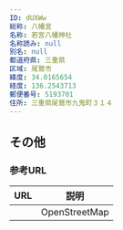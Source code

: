 ```yaml
---
ID: dUXWw
総称: 八幡宮
名称: 若宮八幡神社
名称読み: null
別名: null
都道府県: 三重県
区域: 尾鷲市
緯度: 34.0165654
経度: 136.2543713
郵便番号: 5193701
住所: 三重県尾鷲市九鬼町３１４
---
```


## その他

### 参考URL

| URL | 説明          |
| --- | ------------- |
|     | OpenStreetMap |
